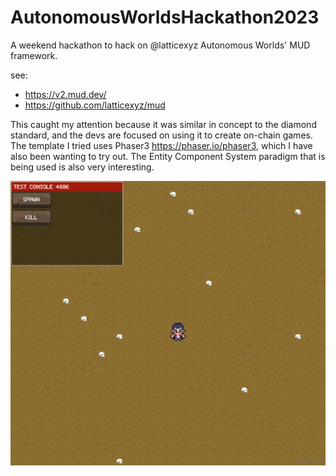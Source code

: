 # AutonomousWorldsHackathon2023

A weekend hackathon to hack on @latticexyz Autonomous Worlds' MUD framework. 

see:
- https://v2.mud.dev/
- https://github.com/latticexyz/mud

This caught my attention because it was similar in concept to the diamond standard, and the devs are focused on using it to create on-chain games.
The template I tried uses Phaser3 https://phaser.io/phaser3, which I have also been wanting to try out.
The Entity Component System paradigm that is being used is also very interesting.

![Screenshot](https://github.com/bmateus/AutonomousWorldsHackathon2023/blob/master/Screenshot.png?raw=true)



